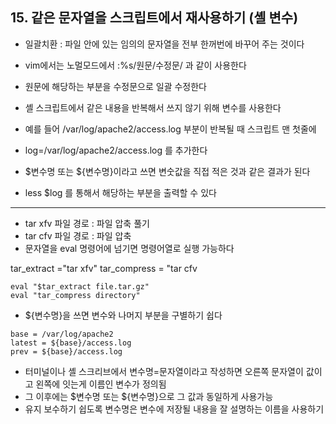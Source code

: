 
## 15. 같은 문자열을 스크립트에서 재사용하기 (셸 변수)

- 일괄치환 : 파일 안에 있는 임의의 문자열을 전부 한꺼번에 바꾸어 주는 것이다 
- vim에서는 노멀모드에서 :%s/원문/수정문/ 과 같이 사용한다 
- 원문에 해당하는 부분을 수정문으로 일괄 수정한다 

- 셸 스크립트에서 같은 내용을 반복해서 쓰지 않기 위해 변수를 사용한다 
- 예를 들어 /var/log/apache2/access.log 부분이 반복될 때 스크립트 맨 첫줄에 
- log=/var/log/apache2/access.log 를 추가한다
- $변수명 또는 ${변수명}이라고 쓰면 변숫값을 직접 적은 것과 같은 결과가 된다
- less $log 를 통해서 해당하는 부분을 출력할 수 있다 

<hr>

- tar xfv 파일 경로 : 파일 압축 풀기
- tar cfv 파일 경로 : 파일 압축
- 문자열을 eval 명령어에 넘기면 명령어열로 실행 가능하다


tar_extract ="tar xfv"
tar_compress = "tar cfv

```
eval "$tar_extract file.tar.gz"
eval "tar_compress directory"
```

- ${변수명}을 쓰면 변수와 나머지 부분을 구별하기 쉽다

```
base = /var/log/apache2
latest = ${base}/access.log
prev = ${base}/access.log
```

- 터미널이나 셸 스크리브에서 변수명=문자열이라고 작성하면 오른쪽 문자열이 값이고 왼쪽에 잇는게 이름인 변수가 정의됨
- 그 이후에는 $변수명 또는 ${변수명}으로 그 값과 동일하게 사용가능
- 유지 보수하기 쉽도록 변수명은 변수에 저장될 내용을 잘 설명하는 이름을 사용하기 
